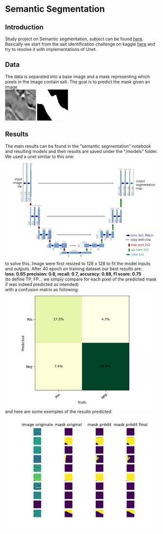 # Semantic Segmentation
## Introduction
Study project on Semantic segmentation, subject can be found [here](https://docs.google.com/document/d/1sbqmVY4H_FXkWiGUhXTxQqwH9pGkD-1YSO64tkrLf38/edit#heading=h.cn9facwy6g3m). 
Basically we start from the salt identification challenge on kaggle [here](https://www.kaggle.com/c/tgs-salt-identification-challenge/data) and try to resolve it with implementations of Unet.

## Data
The data is separated into a base image and a mask representing which pixels in the image contain salt. The goal is to predict the mask given an image  
![exemple data](exemple_data.png "image") ![exemple mask](exemple_mask.png "mask")

## Results
The main results can be found in the "semantic segmentation" notebook and resulting models and their results are saved under the "/models" folder.
We used a unet similar to this one:  
![unet](unet.png "unet") to solve this. Image were first resized to 128 x 128 to fit the model inputs and outputs. 
After 40 epoch on training dataset our best results are:  
**loss: 0.65 precision: 0.8, recall: 0.7, accuracy: 0.88, f1 score: 0.75**  
(to define TP, FP... we simply compare for each pixel of the predicted mask if was indeed predicted as intended)  
with a confusion matrix as following:  
![confusion](models/13-36-42/confusion.png)  
and here are some exemples of the results predicted  
![prediction](models/13-36-42/prediction.png)




